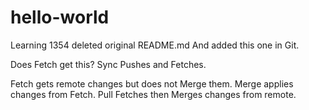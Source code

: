 # hello-world
Learning  1354 deleted original README.md  And added this one in Git.

Does Fetch get this?  Sync Pushes and Fetches.

Fetch gets remote changes but does not Merge them.  Merge applies changes from Fetch.
Pull Fetches then Merges changes from remote.
